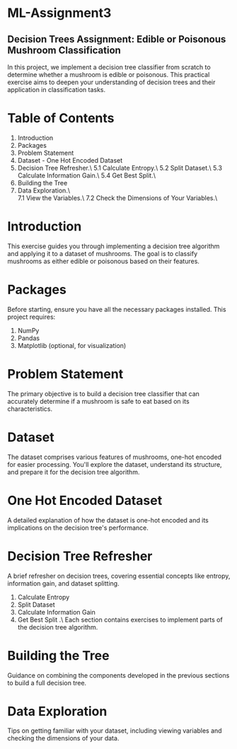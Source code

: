 # ML-Assignment3
## Decision Trees Assignment: Edible or Poisonous Mushroom Classification
In this project, we implement a decision tree classifier from scratch to determine whether a mushroom is edible or poisonous. This practical exercise aims to deepen your understanding of decision trees and their application in classification tasks.

# Table of Contents
1. Introduction
2. Packages
3. Problem Statement
4. Dataset - One Hot Encoded Dataset
5. Decision Tree Refresher.\ 
  5.1 Calculate Entropy.\ 
  5.2 Split Dataset.\ 
  5.3 Calculate Information Gain.\ 
  5.4 Get Best Split.\ 
6. Building the Tree
7. Data Exploration.\  
   7.1 View the Variables.\ 
   7.2 Check the Dimensions of Your Variables.\ 

# Introduction
This exercise guides you through implementing a decision tree algorithm and applying it to a dataset of mushrooms. The goal is to classify mushrooms as either edible or poisonous based on their features.

# Packages
Before starting, ensure you have all the necessary packages installed. This project requires:

1. NumPy
2. Pandas
3. Matplotlib (optional, for visualization)

# Problem Statement
The primary objective is to build a decision tree classifier that can accurately determine if a mushroom is safe to eat based on its characteristics.

# Dataset
The dataset comprises various features of mushrooms, one-hot encoded for easier processing. You'll explore the dataset, understand its structure, and prepare it for the decision tree algorithm.

# One Hot Encoded Dataset
A detailed explanation of how the dataset is one-hot encoded and its implications on the decision tree's performance.

# Decision Tree Refresher
A brief refresher on decision trees, covering essential concepts like entropy, information gain, and dataset splitting.

1. Calculate Entropy
2. Split Dataset
3. Calculate Information Gain
4. Get Best Split
.\ Each section contains exercises to implement parts of the decision tree algorithm.

# Building the Tree
Guidance on combining the components developed in the previous sections to build a full decision tree.

# Data Exploration
Tips on getting familiar with your dataset, including viewing variables and checking the dimensions of your data.
